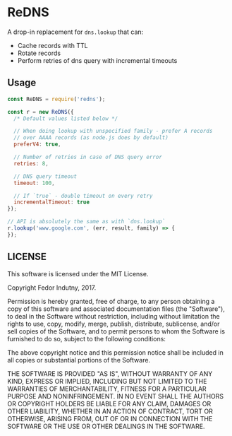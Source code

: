# ReDNS

A drop-in replacement for `dns.lookup` that can:

* Cache records with TTL
* Rotate records
* Perform retries of dns query with incremental timeouts

## Usage

```js
const ReDNS = require('redns');

const r = new ReDNS({
  /* Default values listed below */

  // When doing lookup with unspecified family - prefer A records
  // over AAAA records (as node.js does by default)
  preferV4: true,

  // Number of retries in case of DNS query error
  retries: 8,

  // DNS query timeout
  timeout: 100,

  // If `true` - double timeout on every retry
  incrementalTimeout: true
});

// API is absolutely the same as with `dns.lookup`
r.lookup('www.google.com', (err, result, family) => {
});
```

## LICENSE

This software is licensed under the MIT License.

Copyright Fedor Indutny, 2017.

Permission is hereby granted, free of charge, to any person obtaining a
copy of this software and associated documentation files (the
"Software"), to deal in the Software without restriction, including
without limitation the rights to use, copy, modify, merge, publish,
distribute, sublicense, and/or sell copies of the Software, and to permit
persons to whom the Software is furnished to do so, subject to the
following conditions:

The above copyright notice and this permission notice shall be included
in all copies or substantial portions of the Software.

THE SOFTWARE IS PROVIDED "AS IS", WITHOUT WARRANTY OF ANY KIND, EXPRESS
OR IMPLIED, INCLUDING BUT NOT LIMITED TO THE WARRANTIES OF
MERCHANTABILITY, FITNESS FOR A PARTICULAR PURPOSE AND NONINFRINGEMENT. IN
NO EVENT SHALL THE AUTHORS OR COPYRIGHT HOLDERS BE LIABLE FOR ANY CLAIM,
DAMAGES OR OTHER LIABILITY, WHETHER IN AN ACTION OF CONTRACT, TORT OR
OTHERWISE, ARISING FROM, OUT OF OR IN CONNECTION WITH THE SOFTWARE OR THE
USE OR OTHER DEALINGS IN THE SOFTWARE.

